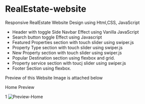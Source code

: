 # RealEstate-website

Responsive RealEstate Website Design using Html,CSS, JavaScript 

 - Header with toggle Side Navbar Effect using Vanilla JavaScript
 - Search button toggle Effect using Javascript
 - Featured Properties section with touch slider using swiper.js  
 - Property Type section with touch slider using swiper.js  
 - New Property section with touch slider using swiper.js  
 - Popular Destination section using flexbox and grid.
 - Property service section with toucj slider using swiper.js
 - Footer Section using flexbox.

Preview of this Website Image is attached below
 
 Home Preview
 
1
![Preview-Home](https://user-images.githubusercontent.com/85095015/167480737-5445bbca-d1ae-43eb-ab7d-089fe4bdc57f.png)
